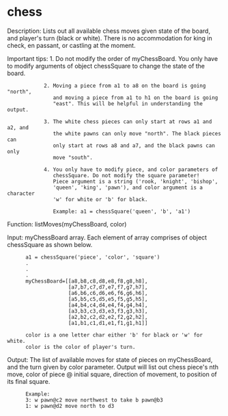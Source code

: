 # chess

Description: Lists out all available chess moves given state of the board,
and player's turn (black or white). There is no accommodation for king in check,
en passant, or castling at the moment.

Important tips:
                1. Do not modify the order of myChessBoard. You only have to
                   modify arguments of object chessSquare to change the state of
                   the board.

                2. Moving a piece from a1 to a8 on the board is going "north",
                   and moving a piece from a1 to h1 on the board is going
                   "east". This will be helpful in understanding the output.

                3. The white chess pieces can only start at rows a1 and a2, and
                   the white pawns can only move "north". The black pieces can
                   only start at rows a8 and a7, and the black pawns can only
                   move "south".

                4. You only have to modify piece, and color parameters of
                   chessSquare. Do not modify the square parameter!
                   Piece argument is a string ('rook, 'knight', 'bishop',
                   'queen', 'king', 'pawn'), and color argument is a character
                   'w' for white or 'b' for black.

                   Example: a1 = chessSquare('queen', 'b', 'a1')

Function: listMoves(myChessBoard, color)

Input:    myChessBoard array. Each element of array comprises of object
          chessSquare as shown below.

          a1 = chessSquare('piece', 'color', 'square')
          .
          .
          .
          myChessBoard=[[a8,b8,c8,d8,e8,f8,g8,h8],
                        [a7,b7,c7,d7,e7,f7,g7,h7],
                        [a6,b6,c6,d6,e6,f6,g6,h6],
                        [a5,b5,c5,d5,e5,f5,g5,h5],
                        [a4,b4,c4,d4,e4,f4,g4,h4],
                        [a3,b3,c3,d3,e3,f3,g3,h3],
                        [a2,b2,c2,d2,e2,f2,g2,h2],
                        [a1,b1,c1,d1,e1,f1,g1,h1]]

          color is a one letter char either 'b' for black or 'w' for white.
          color is the color of player's turn.

Output:   The list of available moves for state of pieces on myChessBoard, and
          the turn given by color parameter. Output will list out chess piece's
          nth move, color of piece @ initial square, direction of movement, to
          position of its final square.

          Example:
          3: w pawn@c2 move northwest to take b pawn@b3
          1: w pawn@d2 move north to d3
